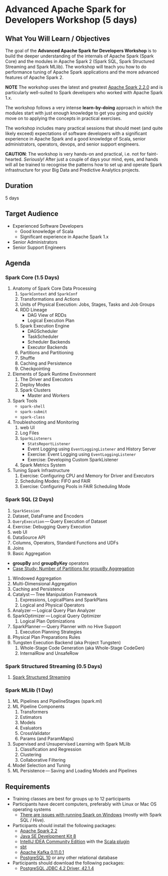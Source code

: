 # Advanced Apache Spark for Developers Workshop (5 days)

## What You Will Learn / Objectives

The goal of the **Advanced Apache Spark for Developers Workshop** is to build the deeper understanding of the internals of Apache Spark (Spark Core) and the modules in Apache Spark 2 (Spark SQL, Spark Structured Streaming and Spark MLlib). The workshop will teach you how to do performance tuning of Apache Spark applications and the more advanced features of Apache Spark 2.

**NOTE** The workshop uses the latest and greatest [Apache Spark 2.2.0](http://spark.apache.org/releases/spark-release-2-2-0.html) and is particularly well-suited to Spark developers who worked with Apache Spark 1.x.

The workshop follows a very intense **learn-by-doing** approach in which the modules start with just enough knowledge to get you going and quickly move on to applying the concepts in practical exercises.

The workshop includes many practical sessions that should meet (and quite likely exceed) expectations of software developers with a significant experience in Apache Spark and a good knowledge of Scala, senior administrators, operators, devops, and senior support engineers.

**CAUTION**: The workshop is very hands-on and practical, i.e. not for faint-hearted. _Seriously!_ After just a couple of days your mind, eyes, and hands will all be trained to recognise the patterns how to set up and operate Spark infrastructure for your Big Data and Predictive Analytics projects.

## Duration

5 days

## Target Audience

* Experienced Software Developers
  * Good knowledge of Scala
  * Significant experience in Apache Spark 1.x
* Senior Administrators
* Senior Support Engineers

## Agenda

### Spark Core (1.5 Days)

1. Anatomy of Spark Core Data Processing
    1. `SparkContext` and `SparkConf`
    1. Transformations and Actions
    1. Units of Physical Execution: Jobs, Stages, Tasks and Job Groups
    1. RDD Lineage
        * DAG View of RDDs
        * Logical Execution Plan
    1. Spark Execution Engine
        * DAGScheduler
        * TaskScheduler
        * Scheduler Backends
        * Executor Backends
    1. Partitions and Partitioning
    1. Shuffle
    1. Caching and Persistence
    1. Checkpointing
1. Elements of Spark Runtime Environment
    1. The Driver and Executors
    1. Deploy Modes
    1. Spark Clusters
        * Master and Workers
1. Spark Tools
    * `spark-shell`
    * `spark-submit`
    * `spark-class`
1. Troubleshooting and Monitoring
    1. web UI
    1. Log Files
    1. `SparkListeners`
        * `StatsReportListener`
        * Event Logging using `EventLoggingListener` and History Server
        * Exercise: Event Logging using `EventLoggingListener`
        * Exercise: Developing Custom SparkListener
    1. Spark Metrics System
1. Tuning Spark Infrastructure
    1. Exercise: Configuring CPU and Memory for Driver and Executors
    1. Scheduling Modes: FIFO and FAIR
    1. Exercise: Configuring Pools in FAIR Scheduling Mode

### Spark SQL (2 Days)

1. `SparkSession`
1. Dataset, DataFrame and Encoders
1. `QueryExecution` — Query Execution of Dataset
1. Exercise: Debugging Query Execution
1. web UI
1. DataSource API
1. Columns, Operators, Standard Functions and UDFs
1. Joins
1. Basic Aggregation
  * **groupBy** and **groupByKey** operators
  * [Case Study: Number of Partitions for groupBy Aggregation](https://jaceklaskowski.gitbooks.io/mastering-apache-spark/spark-sql-performance-tuning-groupBy-aggregation.html)
1. Windowed Aggregation
1. Multi-Dimensional Aggregation
1. Caching and Persistence
1. Catalyst — Tree Manipulation Framework
    1. Expressions, LogicalPlans and SparkPlans
    1. Logical and Physical Operators
1. Analyzer — Logical Query Plan Analyzer
1. SparkOptimizer — Logical Query Optimizer
    1. Logical Plan Optimizations
1. SparkPlanner — Query Planner with no Hive Support
    1. Execution Planning Strategies
1. Physical Plan Preparations Rules
1. Tungsten Execution Backend (aka Project Tungsten)
    1. Whole-Stage Code Generation (aka Whole-Stage CodeGen)
    1. InternalRow and UnsafeRow

### Spark Structured Streaming (0.5 Days)

1. [Spark Structured Streaming](../spark-structured-streaming-workshop.md)

### Spark MLlib (1 Day)

1. ML Pipelines and PipelineStages (spark.ml)
1. ML Pipeline Components
    1. Transformers
    1. Estimators
    1. Models
    1. Evaluators
    1. CrossValidator
    1. Params (and ParamMaps)
1. Supervised and Unsupervised Learning with Spark MLlib
    1. Classification and Regression
    1. Clustering
    1. Collaborative Filtering
1. Model Selection and Tuning
1. ML Persistence — Saving and Loading Models and Pipelines

## Requirements

* Training classes are best for groups up to 12 participants
* Participants have decent computers, preferably with Linux or Mac OS operating systems
  * [There are issues with running Spark on Windows](https://jaceklaskowski.gitbooks.io/mastering-apache-spark/content/spark-tips-and-tricks-running-spark-windows.html) (mostly with Spark SQL / Hive).
* Participants should install the following packages:
  * [Apache Spark 2.2](http://spark.apache.org/downloads.html)
  * [Java SE Development Kit 8](http://www.oracle.com/technetwork/java/javase/downloads/jdk8-downloads-2133151.html)
  * [IntelliJ IDEA Community Edition](https://www.jetbrains.com/idea/download/) with the [Scala plugin](https://www.jetbrains.com/help/idea/creating-and-running-your-scala-application.html)
  * [sbt](http://www.scala-sbt.org/download.html)
  * [Apache Kafka 0.11.0.1](http://kafka.apache.org/downloads)
  * [PostgreSQL 10](http://www.postgresql.org/download/) or any other relational database
* Participants should download the following packages:
  * [PostgreSQL JDBC 4.2 Driver, 42.1.4](https://jdbc.postgresql.org/download.html)
